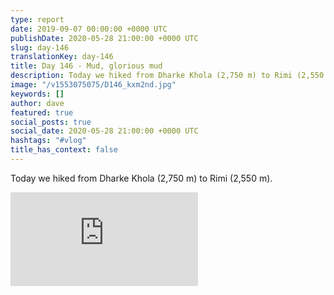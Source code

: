 ```yaml
---
type: report
date: 2019-09-07 00:00:00 +0000 UTC
publishDate: 2020-05-28 21:00:00 +0000 UTC
slug: day-146
translationKey: day-146
title: Day 146 - Mud, glorious mud
description: Today we hiked from Dharke Khola (2,750 m) to Rimi (2,550 m).
image: "/v1553075075/D146_kxm2nd.jpg"
keywords: []
author: dave
featured: true
social_posts: true
social_date: 2020-05-28 21:00:00 +0000 UTC
hashtags: "#vlog"
title_has_context: false
---
```


Today we hiked from Dharke Khola (2,750 m) to Rimi (2,550 m).

<iframe class="youtube75" src="https://www.youtube.com/embed/BBwY2-VmJpE" frameborder="0" allow="accelerometer; autoplay; encrypted-media; gyroscope; picture-in-picture" allowfullscreen></iframe>

